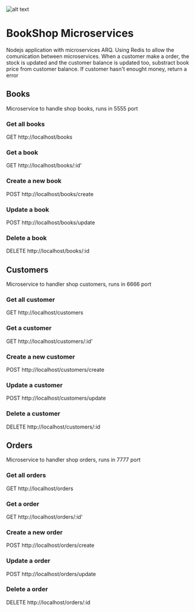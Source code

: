 ![alt text](https://image.slidesharecdn.com/jsdc2013-131118184306-phpapp01/95/realtime-web-application-with-socketio-nodejs-and-redis-4-638.jpg?cb=1384800237)

# BookShop Microservices

Nodejs application with microservices ARQ. Using Redis to allow the comunication between microservices. 
When a customer make a order, the stock is updated and the customer balance is updated too, substract book price from customer balance. If customer hasn't enought money, return a error

## Books

Microservice to handle shop books, runs in 5555 port

### Get all books

GET http://localhost/books


### Get a book

GET http://localhost/books/:id'


### Create a new book

POST http://localhost/books/create


### Update a book

POST http://localhost/books/update


### Delete a book

DELETE http://localhost/books/:id


## Customers

Microservice to handler shop customers, runs in 6666 port

### Get all customer

GET http://localhost/customers


### Get a customer

GET http://localhost/customers/:id'


### Create a new customer

POST http://localhost/customers/create


### Update a customer

POST http://localhost/customers/update


### Delete a customer

DELETE http://localhost/customers/:id


## Orders

Microservice to handler shop orders, runs in 7777 port

### Get all orders

GET http://localhost/orders


### Get a order

GET http://localhost/orders/:id'


### Create a new order

POST http://localhost/orders/create


### Update a order

POST http://localhost/orders/update


### Delete a order

DELETE http://localhost/orders/:id